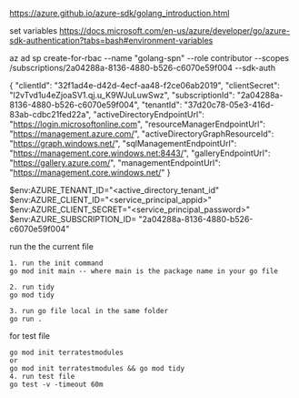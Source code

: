 https://azure.github.io/azure-sdk/golang_introduction.html

set variables
https://docs.microsoft.com/en-us/azure/developer/go/azure-sdk-authentication?tabs=bash#environment-variables

az ad sp create-for-rbac --name "golang-spn" --role contributor --scopes /subscriptions/2a04288a-8136-4880-b526-c6070e59f004 --sdk-auth

{
  "clientId": "32f1ad4e-d42d-4ecf-aa48-f2ce06ab2019",
  "clientSecret": "l2vTvd1u4eZjoaSV1.qj.u_K9WJuLuwSwz",
  "subscriptionId": "2a04288a-8136-4880-b526-c6070e59f004",
  "tenantId": "37d20c78-05e3-416d-83ab-cdbc21fed22a",
  "activeDirectoryEndpointUrl": "https://login.microsoftonline.com",
  "resourceManagerEndpointUrl": "https://management.azure.com/",
  "activeDirectoryGraphResourceId": "https://graph.windows.net/",
  "sqlManagementEndpointUrl": "https://management.core.windows.net:8443/",
  "galleryEndpointUrl": "https://gallery.azure.com/",
  "managementEndpointUrl": "https://management.core.windows.net/"
}

$env:AZURE_TENANT_ID="<active_directory_tenant_id"
$env:AZURE_CLIENT_ID="<service_principal_appid>"
$env:AZURE_CLIENT_SECRET="<service_principal_password>"
$env:AZURE_SUBSCRIPTION_ID= "2a04288a-8136-4880-b526-c6070e59f004"


run the the current file
```
1. run the init command
go mod init main -- where main is the package name in your go file

2. run tidy
go mod tidy

3. run go file local in the same folder
go run .

```
for test file
```
go mod init terratestmodules 
or
go mod init terratestmodules && go mod tidy
4. run test file
go test -v -timeout 60m
```